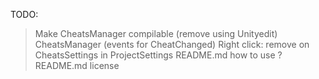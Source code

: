 TODO:
> Make CheatsManager compilable (remove using Unityedit)
> CheatsManager (events for CheatChanged)
> Right click: remove on CheatsSettings in ProjectSettings
> README.md how to use ? 
> README.md license
